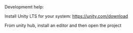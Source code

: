 Developmemt help:

Install Unity LTS for your system: https://unity.com/download

From unity hub, install an editor and then open the project
